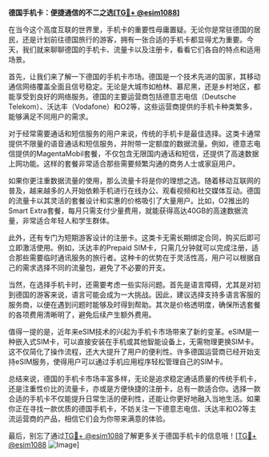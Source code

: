 **德国手机卡：便捷通信的不二之选[[TG💪+ @esim1088](https://t.me/s/esim1088)]**

在当今这个高度互联的世界里，手机卡的重要性毋庸置疑。无论你是常驻德国的居民，还是计划前往德国旅行的游客，拥有一张合适的手机卡都显得尤为重要。今天，我们就来聊聊德国的手机卡、流量卡以及注册卡，看看它们各自的特点和适用场景。

首先，让我们来了解一下德国的手机卡市场。德国是一个技术先进的国家，其移动通信网络覆盖全面且信号稳定。无论是大城市如柏林、慕尼黑，还是乡村地区，都能享受到良好的网络服务。德国的主要运营商包括德意志电信（Deutsche Telekom）、沃达丰（Vodafone）和O2等，这些运营商提供的手机卡种类繁多，能够满足不同用户的需求。

对于经常需要通话和短信服务的用户来说，传统的手机卡是最佳选择。这类卡通常提供不限量的语音通话和短信服务，并附带一定额度的数据流量。例如，德意志电信提供的MagentaMobil套餐，不仅包含无限国内通话和短信，还提供了高速数据上网功能。这样的套餐非常适合那些需要频繁沟通的商务人士或家庭用户。

如果你更注重数据流量的使用，那么流量卡将是你的理想之选。随着移动互联网的普及，越来越多的人开始依赖手机进行在线办公、观看视频和社交媒体互动。德国的流量卡以其灵活的套餐设计和实惠的价格吸引了大量用户。比如，O2推出的Smart Extra套餐，每月只需支付少量费用，就能获得高达40GB的高速数据流量，非常适合年轻人和学生群体。

此外，还有专门为短期游客设计的注册卡。这类卡无需长期绑定合同，购买后即可立即激活使用。例如，沃达丰的Prepaid SIM卡，只需几分钟就可以完成注册，适合那些需要临时通讯服务的旅行者。这种卡的优势在于灵活性高，用户可以根据自己的需求选择不同的流量包，避免了不必要的开支。

当然，在选择手机卡时，还需要考虑一些实际问题。首先是语言障碍，尤其是对初到德国的游客来说，语言可能会成为一大挑战。因此，建议选择支持多语言客服的服务商，以便在遇到问题时能够及时得到帮助。其次是价格透明度，确保所选套餐的各项费用清晰明了，避免后续产生额外费用。

值得一提的是，近年来eSIM技术的兴起为手机卡市场带来了新的变革。eSIM是一种嵌入式SIM卡，可以直接安装在手机或其他智能设备上，无需物理更换SIM卡。这不仅简化了操作流程，还大大提升了用户的便利性。许多德国运营商已经开始支持eSIM服务，使得用户可以通过手机应用程序轻松管理自己的SIM卡。

总结来说，德国的手机卡市场丰富多样，无论是追求稳定通话质量的传统手机卡，还是注重性价比的流量卡，亦或是方便快捷的注册卡，总有一款适合你。选择一款合适的手机卡不仅能提升日常生活的便利性，还能让你更好地融入当地生活。如果你正在寻找一款优质的德国手机卡，不妨关注一下德意志电信、沃达丰和O2等主流运营商的产品，相信它们会为你带来满意的体验。

最后，别忘了通过[TG💪+ @esim1088](https://t.me/s/esim1088)了解更多关于德国手机卡的信息哦！[[TG💪+ @esim1088](https://t.me/s/esim1088) ![Image](https://i.postimg.cc/4NQfJmqS/Snipaste-2025-05-13-00-14-12.png)]
